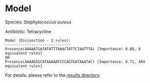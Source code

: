 
# Model

Species: *Staphylococcus aureus*

Antibiotic: Tetracycline

```
Model (Disjunction - 2 rules):
------------------------------
Presence(AAAAATGATATATTTAAACTATTCTAATTTA) [Importance: 0.88, 6 equivalent rules]
OR
Presence(AAAAGGGCATAAAAATCCCAGTGATAAATAC) [Importance: 0.71, 484 equivalent rules]

```

For details, please refer to the [results directory](../../../../../results/scm_b/staphylococcus%20aureus/tetracycline/repeat_1/).

